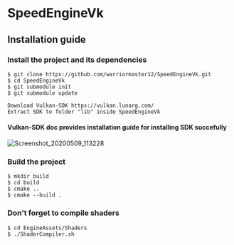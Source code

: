 # SpeedEngineVk

## Installation guide 

### Install the project and its dependencies
```
$ git clone https://github.com/warriormaster12/SpeedEngineVk.git
$ cd SpeedEngineVk
$ git submodule init
$ git submodule update
```
```
Download Vulkan-SDK https://vulkan.lunarg.com/
Extract SDK to folder "lib" inside SpeedEngineVk
```

####  Vulkan-SDK doc provides installation guide for installing SDK succefully
![Screenshot_20200509_113228](https://user-images.githubusercontent.com/33091666/81468532-cd3d2c80-91e8-11ea-94d6-cf9ce4713e68.png)
### Build the project
```
$ mkdir build
$ cd build
$ cmake ..
$ cmake --build .
```
### Don't forget to compile shaders 
```
$ cd EngineAssets/Shaders 
$ ./ShaderCompiler.sh
```

